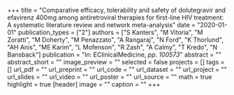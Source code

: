 +++
title = "Comparative efficacy, tolerability and safety of dolutegravir and efavirenz 400mg among antiretroviral therapies for first-line HIV treatment: A systematic literature review and network meta-analysis"
date = "2020-01-01"
publication_types = ["2"]
authors = ["S Kanters", "M Vitoria", "M Zoratti", "M Doherty", "M Penazzato", "A Rangaraj", "N Ford", "K Thorlund", "AH Anis", "ME Karim", "L Mofenson", "R Zash", "A Calmy", "T Kredo", "N Bansback"]
publication = "In: EClinicalMedicine, _pp. 100573_"
abstract = ""
abstract_short = ""
image_preview = ""
selected = false
projects = []
tags = []
url_pdf = ""
url_preprint = ""
url_code = ""
url_dataset = ""
url_project = ""
url_slides = ""
url_video = ""
url_poster = ""
url_source = ""
math = true
highlight = true
[header]
image = ""
caption = ""
+++
